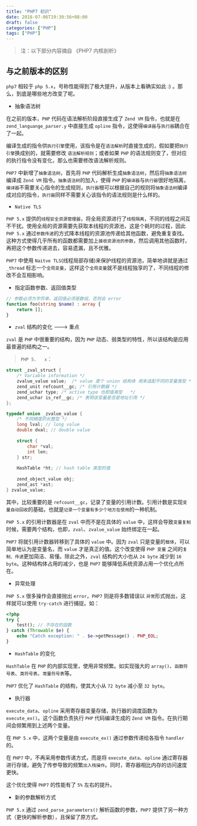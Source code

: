 ```yaml
---
title: "PHP7 初识"
date: 2018-07-06T19:39:56+08:00
draft: false
categories: ["PHP"]
tags: ["PHP"]
---
```



> 注：以下部分内容摘自 《PHP7 内核剖析》

## 与之前版本的区别

`php7` 相较于 `php 5.x`，号称性能得到了极大提升，从版本上看确实如此 :) 。那么，到底是哪些地方改变了呢。

* 抽象语法树

在之前的版本，`PHP` 代码在语法解析阶段直接生成了 `Zend VM` 指令，也就是在 `zend_languange_parser.y` 中直接生成 `opline` 指令，这使得`编译器`与`执行器`耦合在了一起。

编译生成的指令供`执行引擎`使用，该指令是在`语法解析`时直接生成的，假如要把`执行引擎`换成别的，就需要修改 `语法解析规则`；或者如果 `PHP` 的语法规则变了，但对应的执行指令没有变化，那么也需要修改语法解析规则。

`PHP7` 中新增了`抽象语法树`，首先将 `PHP` 代码解析生成`抽象语法树`，然后将`抽象语法树`编译成 `Zend VM` 指令。`抽象语法树`的加入，使得 `PHP` 的`编译器`与`执行器`很好地隔离，`编译器`不需要关心指令的生成规则，`执行器`根可以根据自己的规则将`抽象语法树`编译成对应的指令，`执行器`同样不需要关心该指令的语法规则是什么样的。

* `Native TLS`

`PHP 5.x` 提供的`线程安全资源管理器`，将全局资源进行了`线程隔离`，不同的线程之间互不干扰。使用全局的资源需要先获取本线程的资源池，这是个耗时的过程，因此 `PHP 5.x` 通过`参数传递`的方式降本线程的资源池传递给其他函数，避免重复查找。这种方式使得几乎所有的函数都需要加上`接收资源池的参数`，然后调用其他函数时，再把这个参数传递进去，容易遗漏，且不优雅。

`PHP7` 中使用 `Naitve TLS`(线程局部存储)来保护线程的资源池，简单地讲就是通过 `_thread` 标志一个`全局变量`，这样这个`全局变量`就不是线程独享的了，不同线程的修改不会互相影响。

* 指定函数参数、返回值类型

```php
// 参数必须为字符串，返回值必须是数组，否则会 error
function foo(string $name) : array {
	return [];
}
```
* `zval` 结构的变化 ---> 重点

`zval` 是 `PHP` 中很重要的结构，因为 `PHP` 动态、弱类型的特性，所以该结构是应用最普遍的结构之一。

> `PHP 5.	x`：

```c
struct _zval_struct {
	/* Variable information */
	zvalue_value value;  /* value 是个 union 结构体 用来适配不同的变量类型 */
	zend_unit refcount__gc; /* 引用计数器 */
	zend_uchar type; /* active type 也即值类型 	*/
	zend_uchar is_ref__gc; /* 表明该变量是否是地址引用 */ 
};

typedef union _zvalue_value {
	/* 不同精度的长整型 */
	long lval; // long value
	double dval; // double value
	
	struct {
		char *val;
		int len;
	} str;
	
	HashTable *ht; // hash table 类型的值
	
	zend_object_value obj;
	zend_ast *ast;
} zvalue_value; 

```
其中，比较重要的是 `refcount__gc`，记录了变量的引用计数。引用计数是实现`变量自动回收`的基础，也就是`记录一个变量有多少个地方在使用`的一种机制。

`PHP 5.x` 的引用计数器是在 `zval` 中而不是在具体的 `value` 中，这样会导致`变量复制`时候，需要两个结构，也即，`zval`、`zvalue_value` 始终绑定在一起。

`PHP7` 将就引用计数器转移到了具体的 `value` 中。因为 `zval` 只是变量的`载体`，可以简单地认为是变量名，而 `value` 才是真正的值。这个改变使得 `PHP 变量` 之间的`复制、传递`更加简洁、易懂。除此之外，`zval` 结构的大小也从 `24 byte` 减少到 `16 byte`。这种结构体占用的减少，也是 `PHP7` 能够降低系统资源占用一个优化点所在。

* 异常处理

`PHP 5.x` 很多操作会直接抛出 `error`，`PHP7` 则是将多数错误以 `异常`形式抛出，这样就可以使用 `try-catch` 进行捕捉。如：

```php
<?php
try {
    test(); // 不存在的函数
} catch (Throwable $e) {
    echo "Catch exception: " . $e->getMessage() . PHP_EOL;
}	
```
* `HashTable` 的变化

`HashTable` 在 `PHP` 的内部实现里，使用非常频繁。如实现强大的 `array()`、`函数符号表`、`类符号表`、`常量符号表`等。

`PHP7` 优化了 `HashTable` 的结构，使其大小从 `72 byte` 减小至 `32 byte`。

* 执行器

`execute_data`、`opline` 采用寄存器变量存储，执行器的调度函数为 `execute_ex()`。这个函数负责执行 `PHP` 代码编译生成的 `Zend VM` 指令。在执行期间会频繁用到上述两个变量。

在 `PHP 5.x` 中，这两个变量是由 `execute_ex()` 通过参数传递给各指令 `handler` 的。

在 `PHP7` 中，不再采用参数传递方式，而是将 `execute_data`、`opline` 通过寄存器进行存储，避免了传参导致的频繁`出入栈操作`。同时，寄存器相比内存的访问速度更快。

这个优化使得 `PHP7` 的性能有了 `5%` 左右的提升。

* 新的参数解析方式

`PHP 5.x` 通过 `zend_parse_parameters()` 解析函数的参数，`PHP7` 提供了另一种方式（更快的解析参数），且保留了原方式。

